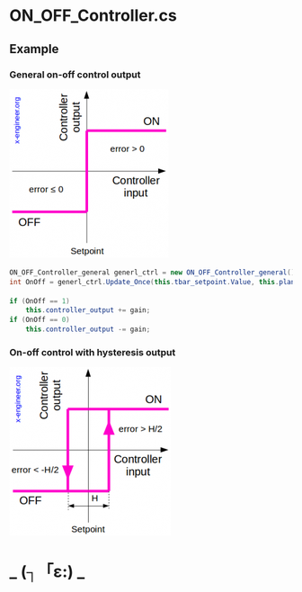 

# ON_OFF_Controller.cs



## Example

### General on-off control output

![On-off control output](pic/readme/On-off-control-output-283x300.png)

```c#
ON_OFF_Controller_general generl_ctrl = new ON_OFF_Controller_general();
int OnOff = generl_ctrl.Update_Once(this.tbar_setpoint.Value, this.plant_feedback);

if (OnOff == 1)
    this.controller_output += gain;
if (OnOff == 0)
    this.controller_output -= gain;
```

### On-off control with hysteresis output

![On-off control with hysteresis output](pic/readme/On-off-control-with-hysteresis-output-287x300.png)





# _ (┐「ε:) _

